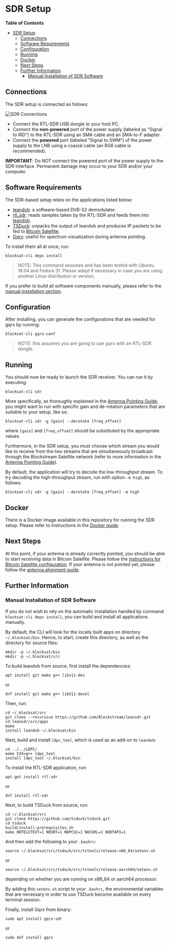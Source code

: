 # SDR Setup

<!-- markdown-toc start - Don't edit this section. Run M-x markdown-toc-generate-toc again -->
**Table of Contents**

- [SDR Setup](#sdr-setup)
    - [Connections](#connections)
    - [Software Requirements](#software-requirements)
    - [Configuration](#configuration)
    - [Running](#running)
    - [Docker](#docker)
    - [Next Steps](#next-steps)
    - [Further Information](#further-information)
        - [Manual Installation of SDR Software](#manual-installation-of-sdr-software)

<!-- markdown-toc end -->

## Connections

The SDR setup is connected as follows:

![SDR Connections](img/sdr_connections.png?raw=true "SDR Connections")

- Connect the RTL-SDR USB dongle to your host PC.
- Connect the **non-powered** port of the power supply (labeled as “Signal to
  IRD”) to the RTL-SDR using an SMA cable and an SMA-to-F adapter.
- Connect the **powered** port (labeled “Signal to SWM”) of the power supply to
  the LNB using a coaxial cable (an RG6 cable is recommended).

**IMPORTANT**: Do NOT connect the powered port of the power supply to the SDR
interface. Permanent damage may occur to your SDR and/or your computer.

## Software Requirements

The SDR-based setup relies on the applications listed below:

- [leandvb](http://www.pabr.org/radio/leandvb/leandvb.en.html): a software-based
  DVB-S2 demodulator.
- [rtl_sdr](https://github.com/osmocom/rtl-sdr): reads samples taken by the
  RTL-SDR and feeds them into
  [leandvb](http://www.pabr.org/radio/leandvb/leandvb.en.html).
- [TSDuck](https://tsduck.io/): unpacks the output of leandvb and produces
  IP packets to be fed to [Bitcoin Satellite](bitcoin.md).
- [Gqrx](https://gqrx.dk): useful for spectrum visualization during antenna
  pointing.

To install them all at once, run:

```
blocksat-cli deps install
```

> NOTE: This command assumes and has been tested with Ubuntu 18.04 and
> Fedora 31. Please adapt if necessary in case you are using another Linux
> distribution or version.

If you prefer to build all software components manually, please refer to the
[manual installation section](#manual-installation-of-sdr-software).

## Configuration

After installing, you can generate the configurations that are needed for gqrx
by running:

```
blocksat-cli gqrx-conf
```

> NOTE: this assumes you are going to use gqrx with an RTL-SDR dongle.

## Running

You should now be ready to launch the SDR receiver. You can run it by executing:

```
blocksat-cli sdr
```

More specifically, as thoroughly explained in the [Antenna Pointing
Guide](antenna-pointing#sdr-based), you might want to run with specific gain and
de-rotation parameters that are suitable to your setup, like so:

```
blocksat-cli sdr -g [gain] --derotate [freq_offset]
```

where `[gain]` and `[freq_offset]` should be substituted by the appropriate
values.

Furthermore, in the SDR setup, you must choose which stream you would like to
receive from the two streams that are simultaneously broadcast through the
Blockstream Satellite network (refer to more information in the [Antenna
Pointing Guide](antenna-pointing#optimize-snr)).

By default, the application will try to decode the low-throughput stream. To try
decoding the high-throughput stream, run with option `-m high`, as follows:

```
blocksat-cli sdr -g [gain] --derotate [freq_offset] -m high
```

## Docker

There is a Docker image available in this repository for running the SDR
setup. Please refer to instructions in the [Docker guide](../docker/README.md).

## Next Steps

At this point, if your antenna is already correctly pointed, you should be able
to start receiving data in Bitcoin Satellite. Please follow the [instructions
for Bitcoin Satellite configuration](bitcoin.md). If your antenna is not pointed
yet, please follow the [antenna alignment guide](antenna-pointing.md).

## Further Information

### Manual Installation of SDR Software

If you do not wish to rely on the automatic installation handled by command
`blocksat-cli deps install`, you can build and install all applications
manually.

By default, the CLI will look for the locally built apps on directory
`~/.blocksat/bin`. Hence, to start, create this directory, as well as the
directory for source files:

```
mkdir -p ~/.blocksat/bin
mkdir -p ~/.blocksat/src
```

To build leandvb from source, first install the dependencies:

```
apt install git make g++ libx11-dev
```
or
```
dnf install git make g++ libX11-devel
```

Then, run:

```
cd ~/.blocksat/src
git clone --recursive https://github.com/Blockstream/leansdr.git
cd leansdr/src/apps
make
install leandvb ~/.blocksat/bin
```

Next, build and install `ldpc_tool`, which is used as an add-on to `leandvb`:

```
cd ../../LDPC/
make CXX=g++ ldpc_tool
install ldpc_tool ~/.blocksat/bin
```

To install the RTL-SDR application, run:

```
apt-get install rtl-sdr
```
or
```
dnf install rtl-sdr
```

Next, to build TSDuck from source, run:

```
cd ~/.blocksat/src
git clone https://github.com/tsduck/tsduck.git
cd tsduck
build/install-prerequisites.sh
make NOTELETEXT=1 NOSRT=1 NOPCSC=1 NOCURL=1 NODTAPI=1
```

And then add the following to your `.bashrc`:

```
source ~/.blocksat/src/tsduck/src/tstools/release-x86_64/setenv.sh
```
or
```
source ~/.blocksat/src/tsduck/src/tstools/release-aarch64/setenv.sh
```
depending on whether you are running on x86_64 or aarch64 processor.

By adding this `setenv.sh` script to your `.bashrc`, the environmental variables
that are necessary in order to use TSDuck become available on every terminal
session.

Finally, install Gqrx from binary:

```
sudo apt install gqrx-sdr
```
or
```
sudo dnf install gqrx
```

